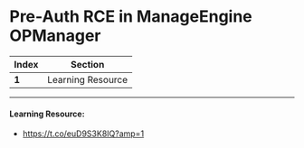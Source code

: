 # Pre-Auth RCE in ManageEngine OPManager

Index | Section
--- | ---
**1** | Learning Resource

___


#### Learning Resource: 

* https://t.co/euD9S3K8IQ?amp=1